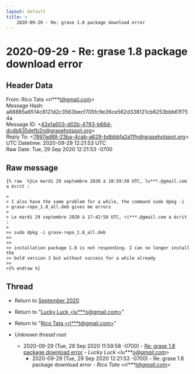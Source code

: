 ```yaml
---
layout: default
title: >
    2020-09-29 - Re: grase 1.8 package download error
---
```


# 2020-09-29 - Re: grase 1.8 package download error

## Header Data

From: Rico Tata \<ri***t@gmail.com\><br>
Message Hash: a88885a6514c8121d2c3563becf705fc9e26ce562d338121cb6253bbb61f754a<br>
Message ID: \<42e1a603-d02b-4793-b66d-dcdb635defb2n@grasehotspot.org\><br>
Reply To: \<7897ad88-23ba-4cab-a629-bdbbbfa2a11fn@grasehotspot.org\><br>
UTC Datetime: 2020-09-29 12:21:53 UTC<br>
Raw Date: Tue, 29 Sep 2020 12:21:53 -0700<br>

## Raw message

```
{% raw  %}Le mardi 29 septembre 2020 à 18:59:58 UTC, lu***.@gmail.com a écrit :

>
> I also have the same problem for a while, the command sudo dpkg -i 
> grase-repo_1.8_all.deb gives me errors  
>
> Le mardi 29 septembre 2020 à 17:42:58 UTC, ri***.@gmail.com a écrit :
>
>> sudo dpkg -i grase-repo_1.8_all.deb  
>>
>>
>> installation package 1.8 is not responding. I can no longer install the 
>> bold version 3 but without success for a while already  
>>
>{% endraw %}
```

## Thread

+ Return to [September 2020](/archive/2020/09)

+ Return to "[Lucky Luck <lu***o<span>@</span>gmail.com>](/authors/lu___o_at_gmail_com)"
+ Return to "[Rico Tata <ri***t<span>@</span>gmail.com>](/authors/ri___t_at_gmail_com)"

+ _Unknown thread root_
  + 2020-09-29 (Tue, 29 Sep 2020 11:59:58 -0700) - [Re: grase 1.8 package download error](/archive/2020/09/383bdf6ebfd7a2e6d4c02f1813442696348f3c2a6e5734f97631df6a49f48540) - _Lucky Luck \<lu***o@gmail.com\>_
    + 2020-09-29 (Tue, 29 Sep 2020 12:21:53 -0700) - Re: grase 1.8 package download error - _Rico Tata \<ri***t@gmail.com\>_

